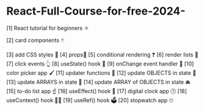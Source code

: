 # React-Full-Course-for-free-2024-



[1] React tutorial for beginners ⚛️
<dr>

[2] card components 🃏
<dr>
 
[3] add CSS styles 🎨
[4] props📧
[5] conditional rendering ❓
[6] render lists 📃
[7] click events 👆
[8] useState() hook 🎣
[9] onChange event handler 🚦
[10] color picker app 🖌
[11] updater functions 🔄
[12] update OBJECTS in state 🚗
[13] update ARRAYS in state 🍎
[14] update ARRAY of OBJECTS in state 🚘
[15] to-do list app ☝
[16] useEffect() hook 🌟
[17] digital clock app 🕒
[18] useContext() hook 🧗‍♂️
[19] useRef() hook 🗳️
[20] stopwatch app ⏱